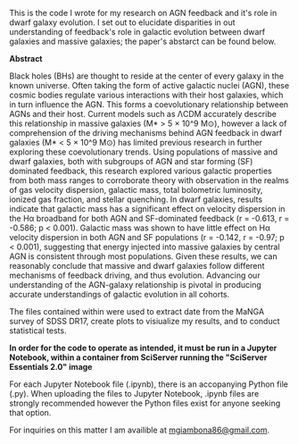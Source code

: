 This is the code I wrote for my research on AGN feedback and it's role in dwarf galaxy evolution. I set out to elucidate disparities in out understanding of feedback's role in galactic evolution between dwarf galaxies and massive galaxies; the paper's abstarct can be found below.

**Abstract**

Black holes (BHs) are thought to reside at the center of every galaxy in the known universe. Often taking the form of active galactic nuclei (AGN), these cosmic bodies regulate various interactions with their host galaxies, which in turn influence the AGN. This forms a coevolutionary relationship between AGNs and their host. Current models such as ΛCDM accurately describe this relationship in massive galaxies (M* > 5 × 10^9 M⊙), however a lack of comprehension of the driving mechanisms behind AGN feedback in dwarf galaxies (M* < 5 × 10^9 M⊙) has limited previous research in further exploring these coevolutionary trends. Using populations of massive and dwarf galaxies, both with subgroups of AGN and star forming (SF) dominated feedback, this research explored various galactic properties from both mass ranges to corroborate theory with observation in the realms of gas velocity dispersion, galactic mass, total bolometric luminosity, ionized gas fraction, and stellar quenching. In dwarf galaxies, results indicate that galactic mass has a significant effect on velocity dispersion in the Hα broadband for both AGN and SF-dominated feedback (r = -0.613, r = -0.586; p < 0.001). Galactic mass was shown to have little effect on Hα velocity dispersion in both AGN and SF populations (r = -0.142, r = -0.97; p < 0.001), suggesting that energy injected into massive galaxies by central AGN is consistent through most populations. Given these results, we can reasonably conclude that massive and dwarf galaxies follow different mechanisms of feedback driving, and thus evolution. Advancing our understanding of the AGN-galaxy relationship is pivotal in producing accurate understandings of galactic evolution in all cohorts.

The files contained within were used to extract date from the MaNGA survey of SDSS DR17, create plots to visiualize my results, and to conduct statistical tests. 

**In order for the code to operate as intended, it must be run in a Jupyter Notebook, within a container from SciServer running the "SciServer Essentials 2.0" image**

For each Jupyter Notebook file (.ipynb), there is an accopanying Python file (.py). When uploading the files to Jupyter Notebook, .ipynb files are strongly recommended however the Python files exist for anyone seeking that option.

For inquiries on this matter I am availible at mgiambona86@gmail.com.
